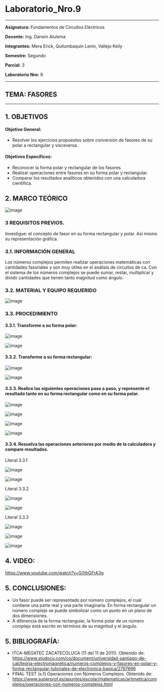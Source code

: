 # Laboratorio_Nro.9
------------
 **Asignatura:**  Fundamentos de Circuitos Eléctricos 
                          
 **Docente:**     Ing. Darwin Alulema            
                    
 **Integrantes:** Mera Erick, Quilumbaquin Lenin, Vallejo Keily
                  
 **Semestre:**    Segundo
 
 **Parcial:**     3
 
 **Laboratorio Nro:**     9
 
------------
## **TEMA:**  FASORES
------------

## 1. OBJETIVOS

   #### Objetivo General:

   - Resolver los ejercicios propuestos sobre conversión de fasores de su polar a rectangular y visceversa. 

   #### Objetivos Específicos:
    
   - Reconocer la forma polar y rectangular de los fasores.
   - Realizar operaciones entre fasores en su forma polar y rectangular.
   - Comparar los resultados analíticos obtenidos con una calculadora científica. 

## 2. MARCO TEÓRICO

![image](https://user-images.githubusercontent.com/84594486/133163917-6b04fcb2-8817-454b-903c-e0494d294684.png)

### 3 REQUISITOS PREVIOS.
 
   Investigue: el concepto de fasor en su forma rectangular y polar. Así mismo su representación gráfica.

### 3.1. INFORMACIÓN GENERAL

Los números complejos permiten realizar operaciones matemáticas con cantidades fasoriales y son muy útiles en el análisis de circuitos de ca. Con el sistema de los números complejos se puede sumar, restar, multiplicar y dividir cantidades que tienen tanto magnitud como ángulo.

### 3.2. MATERIAL Y EQUIPO REQUERIDO

![image](https://user-images.githubusercontent.com/84594486/133164232-0e0c4205-c410-427a-9170-3285985f5f62.png)

### 3.3. PROCEDIMIENTO 

#### 3.3.1. Transforme a su forma polar:

![image](https://user-images.githubusercontent.com/84594486/133198879-f7916f61-c63a-44aa-92d1-d1755e3fd1ca.png)

![image](https://user-images.githubusercontent.com/84594486/133198849-74b33b3f-303f-41e0-9250-2bf74bd93117.png)

#### 3.3.2. Transforme a su forma rectangular:

![image](https://user-images.githubusercontent.com/84594486/133164991-24509b40-505c-4ab9-9417-5d1257b31b8c.png)

![image](https://user-images.githubusercontent.com/84594486/133165021-246bd89f-a7da-49b4-ab24-426ac799cf74.png)

#### 3.3.3. Realice las siguientes operaciones paso a paso, y represente el resultado tanto en su forma rectangular como en su forma polar.

![image](https://user-images.githubusercontent.com/84594486/133165230-15fcc443-4b29-4500-88b7-cc12716d8427.png)

![image](https://user-images.githubusercontent.com/84594486/133165270-58c4db15-5ebb-4b6d-8d6c-95aa7e331a9d.png)

![image](https://user-images.githubusercontent.com/84594486/133165463-0f691b0f-5939-49c1-a7c3-4a84d3931a48.png)

![image](https://user-images.githubusercontent.com/84594486/133165488-5e6f8dfc-3df8-4021-a5e5-3351f0854093.png)


#### 3.3.4. Resuelva las operaciones anteriores por medio de la calculadora y compare resultados.

Literal 3.3.1

![image](https://user-images.githubusercontent.com/84594486/133198294-cf2202fe-c482-42ee-bf01-5ccb8fae9c9e.png)

![image](https://user-images.githubusercontent.com/84594486/133198760-d9c7cc14-215f-475c-9336-728085f23464.png)

Literal 3.3.2

![image](https://user-images.githubusercontent.com/84594486/133199116-351f1df6-9c01-43a3-9592-ad3d89a02ba4.png)

![image](https://user-images.githubusercontent.com/84594486/133199198-d4c29dd7-a37d-411b-846e-18acafef0534.png)

Literal 3.3.3

![image](https://user-images.githubusercontent.com/84594486/133199575-59d47b15-4d2c-49bd-ae0b-a18554f62c4e.png)

![image](https://user-images.githubusercontent.com/84594486/133200260-4c69dcb8-1dc0-4f3e-b36d-6cdc82022f1a.png)

![image](https://user-images.githubusercontent.com/84594486/133200446-ab64f397-fa73-4b1b-b129-d9694f5d9d59.png)

## 4. VIDEO:

https://www.youtube.com/watch?v=Gj1thGFrA3g

## 5. CONCLUSIONES:

- Un fasor puede ser representado por número complejos, el cual contiene una parte real y una parte imaginaria. En forma rectangular un número complejo se puede simbolizar como un punto en un plano de dos dimensiones. 
- A diferencia de la forma rectangular, la forma polar de un número complejo está escrito en términos de su magnitud y el ángulo.


## 5. BIBLIOGRAFÍA:

- ITCA-MEGATEC ZACATECOLUCA (11 del 11 de 2011). Obtenido de: https://www.studocu.com/co/document/universidad-santiago-de-cali/teoria-electromagnetica/numeros-complejos-y-fasores-en-polar-y-forma-rectangular-tutoriales-de-electronica-basica/2767696
- FINAL TEST (s.f) Operaciones con Números Complejos. Obtenido de: https://www.superprof.es/apuntes/escolar/matematicas/aritmetica/complejos/operaciones-con-numeros-complejos.html
